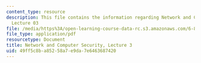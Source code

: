 ```yaml
---
content_type: resource
description: This file contains the information regarding Network and Computer Security,
  Lecture 03
file: /media/https%3A/open-learning-course-data-rc.s3.amazonaws.com/6-857-network-and-computer-security-spring-2014/49ff5c8ba85258a7e9da7e6463687420_MIT6_857S14_Lec03.pdf
file_type: application/pdf
resourcetype: Document
title: Network and Computer Security, Lecture 3
uid: 49ff5c8b-a852-58a7-e9da-7e6463687420
---
```

